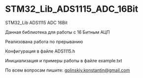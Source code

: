 # STM32_Lib_ADS1115_ADC_16Bit
STM32_Lib ADS1115 ADC 16Bit

Данная библиотека для работы с 16 Битным АЦП

Реализована работа по прерыванию

Конфигурация в файле ADS1115.h

Инициализация и примеры работы в файле example.txt

По всем вопросам пишите: golinskiy.konstantin@gmail.com